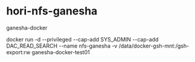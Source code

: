 # hori-nfs-ganesha
ganesha-docker

docker run -d --privileged --cap-add SYS_ADMIN --cap-add DAC_READ_SEARCH --name nfs-ganesha  -v /data/docker-gsh-mnt:/gsh-export:rw ganesha-docker-test01
